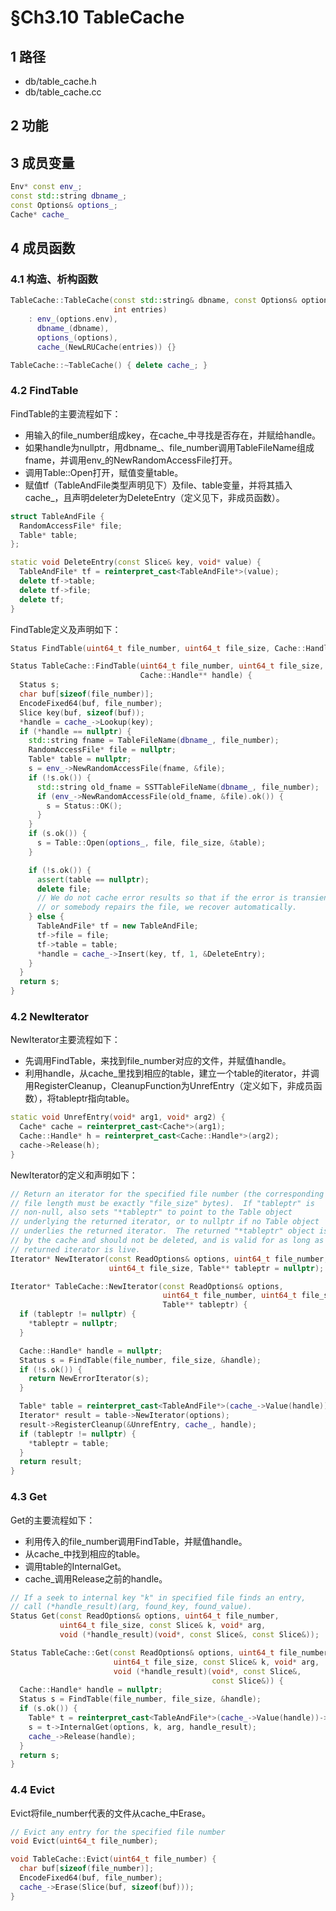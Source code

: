 # §Ch3.10 TableCache

## 1 路径

* db/table_cache.h
* db/table_cache.cc

## 2 功能

## 3 成员变量

```cpp
Env* const env_;
const std::string dbname_;
const Options& options_;
Cache* cache_
```

## 4 成员函数

### 4.1 构造、析构函数

```cpp
TableCache::TableCache(const std::string& dbname, const Options& options,
                       int entries)
    : env_(options.env),
      dbname_(dbname),
      options_(options),
      cache_(NewLRUCache(entries)) {}

TableCache::~TableCache() { delete cache_; }
```

### 4.2 FindTable

FindTable的主要流程如下：

* 用输入的file\_number组成key，在cache\_中寻找是否存在，并赋给handle。
* 如果handle为nullptr，用dbname\_、file\_number调用TableFileName组成fname，并调用env\_的NewRandomAccessFile打开。
* 调用Table::Open打开，赋值变量table。
* 赋值tf（TableAndFile类型声明见下）及file、table变量，并将其插入cache\_，且声明deleter为DeleteEntry（定义见下，非成员函数）。

```cpp
struct TableAndFile {
  RandomAccessFile* file;
  Table* table;
};

static void DeleteEntry(const Slice& key, void* value) {
  TableAndFile* tf = reinterpret_cast<TableAndFile*>(value);
  delete tf->table;
  delete tf->file;
  delete tf;
}
```

FindTable定义及声明如下：

```cpp
Status FindTable(uint64_t file_number, uint64_t file_size, Cache::Handle**);

Status TableCache::FindTable(uint64_t file_number, uint64_t file_size,
                             Cache::Handle** handle) {
  Status s;
  char buf[sizeof(file_number)];
  EncodeFixed64(buf, file_number);
  Slice key(buf, sizeof(buf));
  *handle = cache_->Lookup(key);
  if (*handle == nullptr) {
    std::string fname = TableFileName(dbname_, file_number);
    RandomAccessFile* file = nullptr;
    Table* table = nullptr;
    s = env_->NewRandomAccessFile(fname, &file);
    if (!s.ok()) {
      std::string old_fname = SSTTableFileName(dbname_, file_number);
      if (env_->NewRandomAccessFile(old_fname, &file).ok()) {
        s = Status::OK();
      }
    }
    if (s.ok()) {
      s = Table::Open(options_, file, file_size, &table);
    }

    if (!s.ok()) {
      assert(table == nullptr);
      delete file;
      // We do not cache error results so that if the error is transient,
      // or somebody repairs the file, we recover automatically.
    } else {
      TableAndFile* tf = new TableAndFile;
      tf->file = file;
      tf->table = table;
      *handle = cache_->Insert(key, tf, 1, &DeleteEntry);
    }
  }
  return s;
}
```

### 4.2 NewIterator

NewIterator主要流程如下：

- 先调用FindTable，来找到file\_number对应的文件，并赋值handle。
- 利用handle，从cache\_里找到相应的table，建立一个table的iterator，并调用RegisterCleanup，CleanupFunction为UnrefEntry（定义如下，非成员函数），将tableptr指向table。

```cpp
static void UnrefEntry(void* arg1, void* arg2) {
  Cache* cache = reinterpret_cast<Cache*>(arg1);
  Cache::Handle* h = reinterpret_cast<Cache::Handle*>(arg2);
  cache->Release(h);
}
```

NewIterator的定义和声明如下：

```cpp
// Return an iterator for the specified file number (the corresponding
// file length must be exactly "file_size" bytes).  If "tableptr" is
// non-null, also sets "*tableptr" to point to the Table object
// underlying the returned iterator, or to nullptr if no Table object
// underlies the returned iterator.  The returned "*tableptr" object is owned
// by the cache and should not be deleted, and is valid for as long as the
// returned iterator is live.
Iterator* NewIterator(const ReadOptions& options, uint64_t file_number,
                      uint64_t file_size, Table** tableptr = nullptr);

Iterator* TableCache::NewIterator(const ReadOptions& options,
                                  uint64_t file_number, uint64_t file_size,
                                  Table** tableptr) {
  if (tableptr != nullptr) {
    *tableptr = nullptr;
  }

  Cache::Handle* handle = nullptr;
  Status s = FindTable(file_number, file_size, &handle);
  if (!s.ok()) {
    return NewErrorIterator(s);
  }

  Table* table = reinterpret_cast<TableAndFile*>(cache_->Value(handle))->table;
  Iterator* result = table->NewIterator(options);
  result->RegisterCleanup(&UnrefEntry, cache_, handle);
  if (tableptr != nullptr) {
    *tableptr = table;
  }
  return result;
}
```

### 4.3 Get

Get的主要流程如下：

- 利用传入的file\_number调用FindTable，并赋值handle。
- 从cache\_中找到相应的table。
- 调用table的InternalGet。
- cache\_调用Release之前的handle。

```cpp
// If a seek to internal key "k" in specified file finds an entry,
// call (*handle_result)(arg, found_key, found_value).
Status Get(const ReadOptions& options, uint64_t file_number,
           uint64_t file_size, const Slice& k, void* arg,
           void (*handle_result)(void*, const Slice&, const Slice&));

Status TableCache::Get(const ReadOptions& options, uint64_t file_number,
                       uint64_t file_size, const Slice& k, void* arg,
                       void (*handle_result)(void*, const Slice&,
                                             const Slice&)) {
  Cache::Handle* handle = nullptr;
  Status s = FindTable(file_number, file_size, &handle);
  if (s.ok()) {
    Table* t = reinterpret_cast<TableAndFile*>(cache_->Value(handle))->table;
    s = t->InternalGet(options, k, arg, handle_result);
    cache_->Release(handle);
  }
  return s;
}
```

### 4.4 Evict

Evict将file\_number代表的文件从cache\_中Erase。

```cpp
// Evict any entry for the specified file number
void Evict(uint64_t file_number);

void TableCache::Evict(uint64_t file_number) {
  char buf[sizeof(file_number)];
  EncodeFixed64(buf, file_number);
  cache_->Erase(Slice(buf, sizeof(buf)));
}
```

